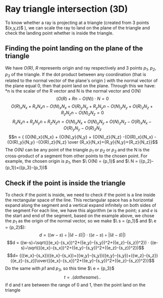 # Ray triangle intersection (3D)
To know whether a ray is projecting at a triangle (created from 3 points $\(x,y,z)\$ ), we can scale the ray to land on the plane of the triangle and check the landing point whether is inside the triangle.
## Finding the point landing on the plane of the triangle
We have *O(R)*, *R* represents origin and ray respectively and 3 points *p<sub>1</sub>*, *p<sub>2</sub>*, *p<sub>3</sub>* of the triangle. If the dot product between any coordination (that is related to the normal vector of the plane's origin ) with the normal vector of the plane equal 0, then that point land on the plane. Through this we have:
<br>*n is the scalar of the R vector and N is the normal vector and O(N)
$$(O(R)+Rn-O(N))⋅N = 0$$
$${O(R)_x}{N_x}+{R_x}{N_x}n-{O(N)_x}{N_x}+
{O(R)_y}{N_y}+{R_y}{N_y}n-{O(N)_y}{N_y}+
{O(R)_z}{N_z}+{R_z}{N_z}n-{O(N)_z}{N_z}=0$$
$${R_x}{N_x}n+{R_y}{N_y}n+{R_z}{N_z}n = {O(N)_x}{N_x} + {O(N)_y}{N_y} + {O(N)_z}{N_z}
-{O(R)_x}{N_x} -{O(R)_y}{N_y} -{O(R)_z}{N_z}$$
$$n = { {O(N)_x}{N_x} + {O(N)_y}{N_y} + {O(N)_z}{N_z}
-{O(R)_x}{N_x} -{O(R)_y}{N_y} -{O(R)_z}{N_z} \over {R_x}{N_x}+{R_y}{N_y}+{R_z}{N_z}}$$
The *O(N)* can be any point of the triangle *p<sub>1</sub>* or *p<sub>2</sub>* or *p<sub>3</sub>* 
and the N is the cross-product of a segment from other points to the chosen point. For example, the chosen origin is 
*p<sub>1</sub>*, then $\ O(N) = {p_1}\$ and $\ N = ({p_2}-{p_1})×({p_3}-{p_1})\$
## Check if the point is inside the triangle
To check if the point is inside, we need to check if the point is a line inside the rectangular space of the line. This rectangular space has a horizontal expand along the segment and a vertical expand infinitely on both sides of the segment
For each line, we have this algorithm (*w* is the point; *s* and *e* is the start and end of the segment, based on the example above, we chose the *p<sub>1</sub>* as the origin of the normal vector, so we make $\ s = {p_1}\$ and $\ e = {p_2}\$):
$$d = ((w-s) ÷ |(ê-ŝ)|) ⋅ ((e-s) ÷ |(ê-ŝ)|)$$
$$d = ((w-s)÷\sqrt{({e_x}-{s_x})^2+({e_y}-{s_y})^2+({e_z}-{s_z})^2}) ⋅ ((e-s)÷\sqrt{({e_x}-{s_x})^2+({e_y}-{s_y})^2+({e_z}-{s_z})^2})$$
$$d= {({w_x}-{s_x})({e_x}-{s_x})+({w_y}-{s_y})({e_y}-{s_y})+({w_z}-{s_z})({e_z}-{s_z})\over{({e_x}-{s_x})^2+({e_y}-{s_y})^2+({e_z}-{s_z})^2}}$$
Do the same with *p1* and *p<sub>3</sub>*, so this time $\ e = {p_3}\$
$$t = .(do the same)..$$
if d and t are between the range of 0 and 1, then the point land on the triangle
